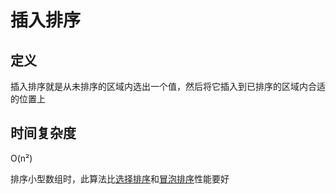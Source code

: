 # 插入排序

## 定义

插入排序就是从未排序的区域内选出一个值，然后将它插入到已排序的区域内合适的位置上

## 时间复杂度

O(n²)

排序小型数组时，此算法比[选择排序](../selection-sort/index.md)和[冒泡排序](../bubble-sort/index.md)性能要好

